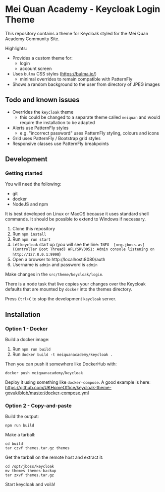 # Mei Quan Academy - Keycloak Login Theme

This repository contains a theme for Keycloak styled for the Mei Quan Academy Community Site.

Highlights:

- Provides a custom theme for:
  - login
  - account screen
- Uses `bulma` CSS styles (https://bulma.io/)
  - minimal overrides to remain compatible with PatternFly
- Shows a random background to the user from directory of JPEG images

## Todo and known issues

- Overrides the `keycloak` theme
  - this could be changed to a separate theme called `meiquan` and would require the installation to be adapted
- Alerts use PatternFly styles
  - e.g. "incorrect password" uses PatternFly styling, colours and icons
- Grid uses PatternFly / Bootstrap grid styles
- Responsive classes use PatternFly breakpoints  
  
## Development

### Getting started

You will need the following:

- git
- docker
- NodeJS and npm

It is best developed on Linux or MacOS because it uses standard shell commands. It should be possible to extend to Windows if necessary.

1. Clone this repository
2. Run `npm install`
3. Run `npm run start`
4. Let `keycloak` start up (you will see the line: `INFO  [org.jboss.as] (Controller Boot Thread) WFLYSRV0051: Admin console listening on http://127.0.0.1:9990`)
5. Open a browser to http://localhost:8080/auth
6. Username is `admin` and password is `admin`

Make changes in the `src/theme/keycloak/login`.

There is a node task that live copies your changes over the Keycloak defaults that are mounted by `docker` into the themes directory.

Press `Ctrl+C` to stop the development `keycloak` server.

## Installation

### Option 1 - Docker

Build a docker image:

1. Run `npm run build`
2. Run `docker build -t meiquanacademy/keycloak .`

Then you can push it somewhere like DockerHub with:
```
docker push meiquanacademy/keycloak
```

Deploy it using something like `docker-compose`. A good example is here: https://github.com/UKHomeOffice/keycloak-theme-govuk/blob/master/docker-compose.yml

### Option 2 - Copy-and-paste

Build the output:

```
npm run build
```

Make a tarball:

```
cd build
tar czvf themes.tar.gz themes
```

Get the tarball on the remote host and extract it:

```
cd /opt/jboss/keycloak
mv themes themes-backup
tar zxvf themes.tar.gz
```

Start keycloak and voilà!